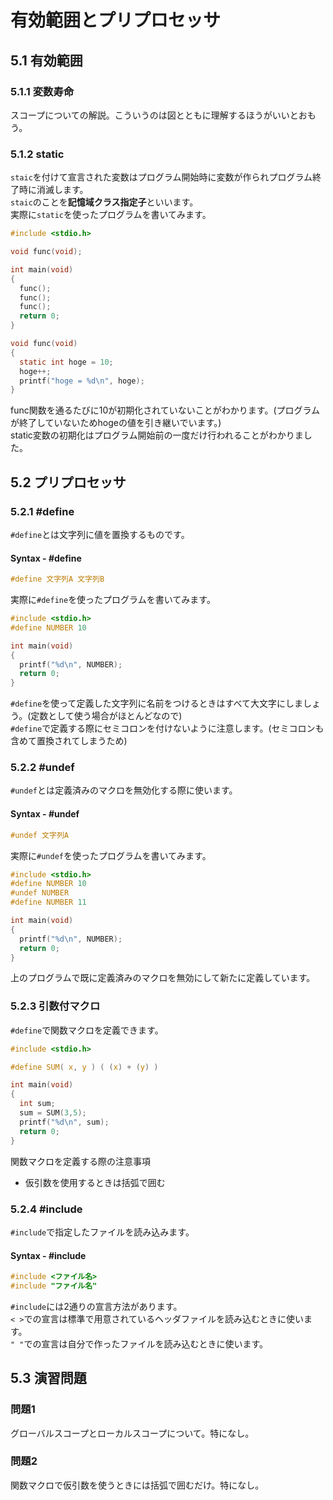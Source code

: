 # 有効範囲とプリプロセッサ
## 5.1 有効範囲
### 5.1.1 変数寿命
スコープについての解説。こういうのは図とともに理解するほうがいいとおもう。  
### 5.1.2 static
`staic`を付けて宣言された変数はプログラム開始時に変数が作られプログラム終了時に消滅します。  
`staic`のことを**記憶域クラス指定子**といいます。  
実際に`static`を使ったプログラムを書いてみます。
```c
#include <stdio.h>

void func(void);

int main(void)
{
  func();
  func();
  func();
  return 0;
}

void func(void)
{
  static int hoge = 10;
  hoge++;
  printf("hoge = %d\n", hoge);
}
```
func関数を通るたびに10が初期化されていないことがわかります。(プログラムが終了していないためhogeの値を引き継いでいます。)  
static変数の初期化はプログラム開始前の一度だけ行われることがわかりました。
## 5.2 プリプロセッサ
### 5.2.1 #define
`#define`とは文字列に値を置換するものです。
#### Syntax - #define
```c
#define 文字列A 文字列B
``` 
実際に`#define`を使ったプログラムを書いてみます。
```c
#include <stdio.h>
#define NUMBER 10

int main(void)
{
  printf("%d\n", NUMBER);
  return 0;
}
```
`#define`を使って定義した文字列に名前をつけるときはすべて大文字にしましょう。(定数として使う場合がほとんどなので)  
`#define`で定義する際にセミコロンを付けないように注意します。(セミコロンも含めて置換されてしまうため)
### 5.2.2 #undef
`#undef`とは定義済みのマクロを無効化する際に使います。
#### Syntax - #undef
```c
#undef 文字列A
```
実際に`#undef`を使ったプログラムを書いてみます。
```c
#include <stdio.h>
#define NUMBER 10
#undef NUMBER
#define NUMBER 11

int main(void)
{
  printf("%d\n", NUMBER);
  return 0;
}
```
上のプログラムで既に定義済みのマクロを無効にして新たに定義しています。
### 5.2.3 引数付マクロ
`#define`で関数マクロを定義できます。
```c
#include <stdio.h>

#define SUM( x, y ) ( (x) + (y) )

int main(void)
{
  int sum;
  sum = SUM(3,5);
  printf("%d\n", sum);
  return 0;
}
```
関数マクロを定義する際の注意事項
- 仮引数を使用するときは括弧で囲む
### 5.2.4 #include
`#include`で指定したファイルを読み込みます。
#### Syntax - #include
```c
#include <ファイル名>
#include "ファイル名"
```
`#include`には2通りの宣言方法があります。  
`< >`での宣言は標準で用意されているヘッダファイルを読み込むときに使います。  
`" "`での宣言は自分で作ったファイルを読み込むときに使います。
## 5.3 演習問題
### 問題1
グローバルスコープとローカルスコープについて。特になし。
### 問題2
関数マクロで仮引数を使うときには括弧で囲むだけ。特になし。
